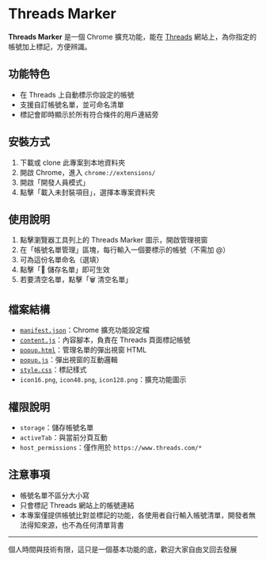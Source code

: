# Threads Marker

**Threads Marker** 是一個 Chrome 擴充功能，能在 [Threads](https://www.threads.com/) 網站上，為你指定的帳號加上標記，方便辨識。

## 功能特色

- 在 Threads 上自動標示你設定的帳號
- 支援自訂帳號名單，並可命名清單
- 標記會即時顯示於所有符合條件的用戶連結旁

## 安裝方式

1. 下載或 clone 此專案到本地資料夾
2. 開啟 Chrome，進入 `chrome://extensions/`
3. 開啟「開發人員模式」
4. 點擊「載入未封裝項目」，選擇本專案資料夾

## 使用說明

1. 點擊瀏覽器工具列上的 Threads Marker 圖示，開啟管理視窗
2. 在「帳號名單管理」區塊，每行輸入一個要標示的帳號（不需加 @）
3. 可為這份名單命名（選填）
4. 點擊「💾 儲存名單」即可生效
5. 若要清空名單，點擊「🗑️ 清空名單」

## 檔案結構

- [`manifest.json`](manifest.json)：Chrome 擴充功能設定檔
- [`content.js`](content.js)：內容腳本，負責在 Threads 頁面標記帳號
- [`popup.html`](popup.html)：管理名單的彈出視窗 HTML
- [`popup.js`](popup.js)：彈出視窗的互動邏輯
- [`style.css`](style.css)：標記樣式
- `icon16.png`, `icon48.png`, `icon128.png`：擴充功能圖示

## 權限說明

- `storage`：儲存帳號名單
- `activeTab`：與當前分頁互動
- `host_permissions`：僅作用於 `https://www.threads.com/*`

## 注意事項

- 帳號名單不區分大小寫
- 只會標記 Threads 網站上的帳號連結
- 本專案僅提供帳號比對並標記的功能，各使用者自行輸入帳號清單，開發者無法得知來源，也不為任何清單背書

---

個人時間與技術有限，這只是一個基本功能的底，歡迎大家自由叉回去發展